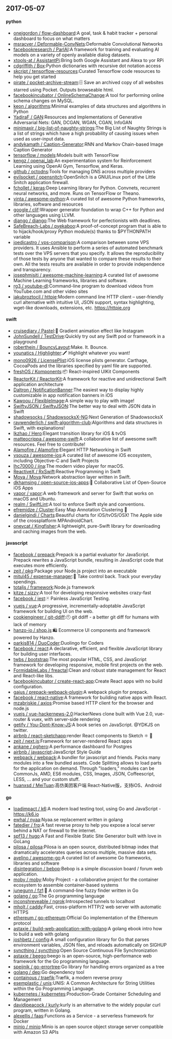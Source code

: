 ## 2017-05-07

#### python
* [onejgordon / flow-dashboard](https://github.com/onejgordon/flow-dashboard):A goal, task & habit tracker + personal dashboard to focus on what matters
* [msracver / Deformable-ConvNets](https://github.com/msracver/Deformable-ConvNets):Deformable Convolutional Networks
* [facebookresearch / ParlAI](https://github.com/facebookresearch/ParlAI):A framework for training and evaluating AI models on a variety of openly available dialog datasets.
* [xtools-at / AssistantPi](https://github.com/xtools-at/AssistantPi):Bring both Google Assistant and Alexa to yor RPi
* [cdgriffith / Box](https://github.com/cdgriffith/Box):Python dictionaries with recursive dot notation access
* [skcript / tensorflow-resources](https://github.com/skcript/tensorflow-resources):Curated Tensorflow code resources to help you get started
* [pirate / pocket-archive-stream](https://github.com/pirate/pocket-archive-stream):🗄 Save an archived copy of all websites starred using Pocket. Outputs browseable html.
* [facebookincubator / OnlineSchemaChange](https://github.com/facebookincubator/OnlineSchemaChange):A tool for performing online schema changes on MySQL.
* [keon / algorithms](https://github.com/keon/algorithms):Minimal examples of data structures and algorithms in Python
* [YadiraF / GAN](https://github.com/YadiraF/GAN):Resources and Implementations of Generative Adversarial Nets: GAN, DCGAN, WGAN, CGAN, InfoGAN
* [minimaxir / big-list-of-naughty-strings](https://github.com/minimaxir/big-list-of-naughty-strings):The Big List of Naughty Strings is a list of strings which have a high probability of causing issues when used as user-input data.
* [andykamath / Caption-Generator](https://github.com/andykamath/Caption-Generator):RNN and Markov Chain-based Image Caption Generator
* [tensorflow / models](https://github.com/tensorflow/models):Models built with TensorFlow
* [kengz / openai_lab](https://github.com/kengz/openai_lab):An experimentation system for Reinforcement Learning using OpenAI Gym, Tensorflow, and Keras.
* [github / octodns](https://github.com/github/octodns):Tools for managing DNS across multiple providers
* [evilsocket / opensnitch](https://github.com/evilsocket/opensnitch):OpenSnitch is a GNU/Linux port of the Little Snitch application firewall.
* [fchollet / keras](https://github.com/fchollet/keras):Deep Learning library for Python. Convnets, recurrent neural networks, and more. Runs on TensorFlow or Theano.
* [vinta / awesome-python](https://github.com/vinta/awesome-python):A curated list of awesome Python frameworks, libraries, software and resources
* [google / clif](https://github.com/google/clif):Wrapper generator foundation to wrap C++ for Python and other languages using LLVM.
* [django / django](https://github.com/django/django):The Web framework for perfectionists with deadlines.
* [SafeBreach-Labs / pyekaboo](https://github.com/SafeBreach-Labs/pyekaboo):A proof-of-concept program that is able to to hijack/hook/proxy Python module(s) thanks to $PYTHONPATH variable
* [joedicastro / vps-comparison](https://github.com/joedicastro/vps-comparison):A comparison between some VPS providers. It uses Ansible to perform a series of automated benchmark tests over the VPS servers that you specify. It allows the reproducibility of those tests by anyone that wanted to compare these results to their own. All the tests results are available in order to provide independence and transparency.
* [josephmisiti / awesome-machine-learning](https://github.com/josephmisiti/awesome-machine-learning):A curated list of awesome Machine Learning frameworks, libraries and software.
* [rg3 / youtube-dl](https://github.com/rg3/youtube-dl):Command-line program to download videos from YouTube.com and other video sites
* [jakubroztocil / httpie](https://github.com/jakubroztocil/httpie):Modern command line HTTP client – user-friendly curl alternative with intuitive UI, JSON support, syntax highlighting, wget-like downloads, extensions, etc. https://httpie.org

#### swift
* [cruisediary / Pastel](https://github.com/cruisediary/Pastel):🎨 Gradient animation effect like Instagram
* [JohnSundell / TestDrive](https://github.com/JohnSundell/TestDrive):Quickly try out any Swift pod or framework in a playground
* [roberthein / BouncyLayout](https://github.com/roberthein/BouncyLayout):Make. It. Bounce.
* [younatics / Highlighter](https://github.com/younatics/Highlighter):🖍 Highlight whatever you want!
* [mono0926 / LicensePlist](https://github.com/mono0926/LicensePlist):iOS license plists generator. Carthage, CocoaPods and the libraries specified by yaml file are supported.
* [freshOS / Komponents](https://github.com/freshOS/Komponents):📦 React-inspired UIKit Components
* [ReactorKit / ReactorKit](https://github.com/ReactorKit/ReactorKit):A framework for reactive and unidirectional Swift application architecture
* [Daltron / NotificationBanner](https://github.com/Daltron/NotificationBanner):The easiest way to display highly customizable in app notification banners in iOS
* [Kawoou / FlexibleImage](https://github.com/Kawoou/FlexibleImage):A simple way to play with image!
* [SwiftyJSON / SwiftyJSON](https://github.com/SwiftyJSON/SwiftyJSON):The better way to deal with JSON data in Swift
* [shadowsocks / ShadowsocksX-NG](https://github.com/shadowsocks/ShadowsocksX-NG):Next Generation of ShadowsocksX
* [raywenderlich / swift-algorithm-club](https://github.com/raywenderlich/swift-algorithm-club):Algorithms and data structures in Swift, with explanations!
* [lkzhao / Hero](https://github.com/lkzhao/Hero):Elegant transition library for iOS & tvOS
* [matteocrippa / awesome-swift](https://github.com/matteocrippa/awesome-swift):A collaborative list of awesome swift resources. Feel free to contribute!
* [Alamofire / Alamofire](https://github.com/Alamofire/Alamofire):Elegant HTTP Networking in Swift
* [vsouza / awesome-ios](https://github.com/vsouza/awesome-ios):A curated list of awesome iOS ecosystem, including Objective-C and Swift Projects
* [lhc70000 / iina](https://github.com/lhc70000/iina):The modern video player for macOS.
* [ReactiveX / RxSwift](https://github.com/ReactiveX/RxSwift):Reactive Programming in Swift
* [Moya / Moya](https://github.com/Moya/Moya):Network abstraction layer written in Swift.
* [dkhamsing / open-source-ios-apps](https://github.com/dkhamsing/open-source-ios-apps):📱 Collaborative List of Open-Source iOS Apps
* [vapor / vapor](https://github.com/vapor/vapor):A web framework and server for Swift that works on macOS and Ubuntu.
* [realm / SwiftLint](https://github.com/realm/SwiftLint):A tool to enforce Swift style and conventions.
* [efremidze / Cluster](https://github.com/efremidze/Cluster):Easy Map Annotation Clustering 📍
* [danielgindi / Charts](https://github.com/danielgindi/Charts):Beautiful charts for iOS/tvOS/OSX! The Apple side of the crossplatform MPAndroidChart.
* [onevcat / Kingfisher](https://github.com/onevcat/Kingfisher):A lightweight, pure-Swift library for downloading and caching images from the web.

#### javascript
* [facebook / prepack](https://github.com/facebook/prepack):Prepack is a partial evaluator for JavaScript. Prepack rewrites a JavaScript bundle, resulting in JavaScript code that executes more efficiently.
* [zeit / pkg](https://github.com/zeit/pkg):Package your Node.js project into an executable
* [mitul45 / expense-manager](https://github.com/mitul45/expense-manager):💸 Take control back. Track your everyday spendings.
* [totaljs / framework](https://github.com/totaljs/framework):Node.js framework
* [kitze / sizzy](https://github.com/kitze/sizzy):A tool for developing responsive websites crazy-fast
* [facebook / jest](https://github.com/facebook/jest):🃏 Painless JavaScript Testing.
* [vuejs / vue](https://github.com/vuejs/vue):A progressive, incrementally-adoptable JavaScript framework for building UI on the web.
* [cookiengineer / git-ddiff](https://github.com/cookiengineer/git-ddiff):🕙 git ddiff - a better git diff for humans with lack of memory
* [hanzo-io / shop.js](https://github.com/hanzo-io/shop.js):🛍️ Ecommerce UI components and framework powered by Hanzo.
* [parkjs814 / DuoCoder](https://github.com/parkjs814/DuoCoder):Duolingo for Coders
* [facebook / react](https://github.com/facebook/react):A declarative, efficient, and flexible JavaScript library for building user interfaces.
* [twbs / bootstrap](https://github.com/twbs/bootstrap):The most popular HTML, CSS, and JavaScript framework for developing responsive, mobile first projects on the web.
* [FormidableLabs / freactal](https://github.com/FormidableLabs/freactal):Clean and robust state management for React and React-like libs.
* [facebookincubator / create-react-app](https://github.com/facebookincubator/create-react-app):Create React apps with no build configuration.
* [gajus / prepack-webpack-plugin](https://github.com/gajus/prepack-webpack-plugin):A webpack plugin for prepack.
* [facebook / react-native](https://github.com/facebook/react-native):A framework for building native apps with React.
* [mzabriskie / axios](https://github.com/mzabriskie/axios):Promise based HTTP client for the browser and node.js
* [vuejs / vue-hackernews-2.0](https://github.com/vuejs/vue-hackernews-2.0):HackerNews clone built with Vue 2.0, vue-router & vuex, with server-side rendering
* [getify / You-Dont-Know-JS](https://github.com/getify/You-Dont-Know-JS):A book series on JavaScript. @YDKJS on twitter.
* [airbnb / react-sketchapp](https://github.com/airbnb/react-sketchapp):render React components to Sketch ⚛️ 💎
* [zeit / next.js](https://github.com/zeit/next.js):Framework for server-rendered React apps
* [ankane / pghero](https://github.com/ankane/pghero):A performance dashboard for Postgres
* [airbnb / javascript](https://github.com/airbnb/javascript):JavaScript Style Guide
* [webpack / webpack](https://github.com/webpack/webpack):A bundler for javascript and friends. Packs many modules into a few bundled assets. Code Splitting allows to load parts for the application on demand. Through "loaders," modules can be CommonJs, AMD, ES6 modules, CSS, Images, JSON, Coffeescript, LESS, ... and your custom stuff.
* [huanxsd / MeiTuan](https://github.com/huanxsd/MeiTuan):高仿美团客户端 React-Native版，支持iOS、Android

#### go
* [loadimpact / k6](https://github.com/loadimpact/k6):A modern load testing tool, using Go and JavaScript - https://k6.io
* [ewhal / nyaa](https://github.com/ewhal/nyaa):Nyaa.se replacement written in golang
* [fatedier / frp](https://github.com/fatedier/frp):A fast reverse proxy to help you expose a local server behind a NAT or firewall to the internet.
* [spf13 / hugo](https://github.com/spf13/hugo):A Fast and Flexible Static Site Generator built with love in GoLang
* [pilosa / pilosa](https://github.com/pilosa/pilosa):Pilosa is an open source, distributed bitmap index that dramatically accelerates queries across multiple, massive data sets.
* [avelino / awesome-go](https://github.com/avelino/awesome-go):A curated list of awesome Go frameworks, libraries and software
* [disintegration / bebop](https://github.com/disintegration/bebop):Bebop is a simple discussion board / forum web application.
* [moby / moby](https://github.com/moby/moby):Moby Project - a collaborative project for the container ecosystem to assemble container-based systems
* [junegunn / fzf](https://github.com/junegunn/fzf):🌸 A command-line fuzzy finder written in Go
* [golang / go](https://github.com/golang/go):The Go programming language
* [inconshreveable / ngrok](https://github.com/inconshreveable/ngrok):Introspected tunnels to localhost
* [mholt / caddy](https://github.com/mholt/caddy):Fast, cross-platform HTTP/2 web server with automatic HTTPS
* [ethereum / go-ethereum](https://github.com/ethereum/go-ethereum):Official Go implementation of the Ethereum protocol
* [astaxie / build-web-application-with-golang](https://github.com/astaxie/build-web-application-with-golang):A golang ebook intro how to build a web with golang
* [joshbetz / config](https://github.com/joshbetz/config):A small configuration library for Go that parses environment variables, JSON files, and reloads automatically on SIGHUP
* [syncthing / syncthing](https://github.com/syncthing/syncthing):Open Source Continuous File Synchronization
* [astaxie / beego](https://github.com/astaxie/beego):beego is an open-source, high-performance web framework for the Go programming language.
* [speijnik / go-errortree](https://github.com/speijnik/go-errortree):Go library for handling errors organized as a tree
* [golang / dep](https://github.com/golang/dep):Go dependency tool
* [containous / traefik](https://github.com/containous/traefik):Træfik, a modern reverse proxy
* [esemplastic / unis](https://github.com/esemplastic/unis):UNIS: A Common Architecture for String Utilities within the Go Programming Language.
* [kubernetes / kubernetes](https://github.com/kubernetes/kubernetes):Production-Grade Container Scheduling and Management
* [davidjpeacock / kurly](https://github.com/davidjpeacock/kurly):kurly is an alternative to the widely popular curl program, written in Golang.
* [alexellis / faas](https://github.com/alexellis/faas):Functions as a Service - a serverless framework for Docker
* [minio / minio](https://github.com/minio/minio):Minio is an open source object storage server compatible with Amazon S3 APIs
